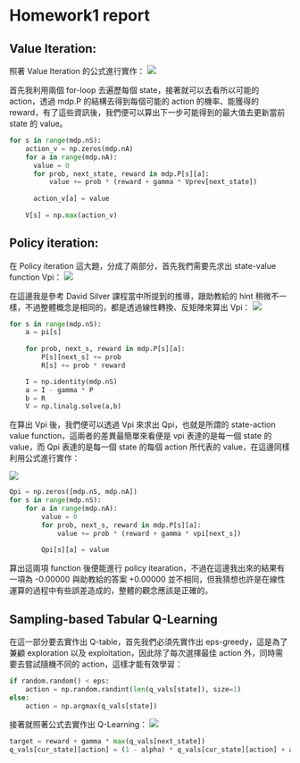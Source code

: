 # Homework1 report

## Value Iteration:
照著 Value Iteration 的公式進行實作：
![](https://github.com/hellochick/homework2-MDPs/blob/master/imgs/value_iteration.png)

首先我利用兩個 for-loop 去遍歷每個 state，接著就可以去看所以可能的 action，透過 mdp.P 的結構去得到每個可能的 action 的機率、能獲得的 reward，有了這些資訊後，我們便可以算出下一步可能得到的最大值去更新當前 state 的 value。

```python
for s in range(mdp.nS):
    action_v = np.zeros(mdp.nA)
    for a in range(mdp.nA):
      value = 0
      for prob, next_state, reward in mdp.P[s][a]:
          value += prob * (reward + gamma * Vprev[next_state])
                
      action_v[a] = value
                
    V[s] = np.max(action_v)
```
## Policy iteration:
在 Policy iteration 這大題，分成了兩部分，首先我們需要先求出 state-value function Vpi：
![](https://github.com/hellochick/homework2-MDPs/blob/master/imgs/state_value_function.png)

在這邊我是參考 David Silver 課程當中所提到的推導，跟助教給的 hint 稍微不一樣，不過整體概念是相同的，都是透過線性轉換、反矩陣來算出 Vpi：
![](https://github.com/hellochick/homework2-MDPs/blob/master/imgs/Bellman_equation.png)
```python
for s in range(mdp.nS):
    a = pi[s]
    
    for prob, next_s, reward in mdp.P[s][a]:
        P[s][next_s] += prob
        R[s] += prob * reward

    I = np.identity(mdp.nS)
    a = I - gamma * P
    b = R
    V = np.linalg.solve(a,b)
```
在算出 Vpi 後，我們便可以透過 Vpi 來求出 Qpi，也就是所謂的 state-action value function，這兩者的差異最簡單來看便是 vpi 表達的是每一個 state 的 value，而 Qpi 表達的是每一個 state 的每個 action 所代表的 value，在這邊同樣利用公式進行實作：  

![](https://github.com/hellochick/homework2-MDPs/blob/master/imgs/state_action_value_function.png)

```python
Qpi = np.zeros([mdp.nS, mdp.nA]) 
for s in range(mdp.nS):
    for a in range(mdp.nA):
        value = 0
        for prob, next_s, reward in mdp.P[s][a]:
            value += prob * (reward + gamma * vpi[next_s])
                
        Qpi[s][a] = value
```
算出這兩項 function 後便能進行 policy itearation，不過在這邊我出來的結果有一項為 -0.00000 與助教給的答案 +0.00000 並不相同，但我猜想也許是在線性運算的過程中有些誤差造成的，整體的觀念應該是正確的。

## Sampling-based Tabular Q-Learning
在這一部分要去實作出 Q-table，首先我們必須先實作出 eps-greedy，這是為了兼顧 exploration 以及 exploitation，因此除了每次選擇最佳 action 外，同時需要去嘗試隨機不同的 action，這樣才能有效學習：
```python
if random.random() < eps:
    action = np.random.randint(len(q_vals[state]), size=1)
else:
    action = np.argmax(q_vals[state])
```

接著就照著公式去實作出 Q-Learning：
![](https://github.com/hellochick/homework2-MDPs/blob/master/imgs/Q_Learning.png)
```python
target = reward + gamma * max(q_vals[next_state])
q_vals[cur_state][action] = (1 - alpha) * q_vals[cur_state][action] + alpha * target
```


